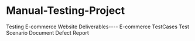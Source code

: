 # Manual-Testing-Project
Testing E-commerce Website 
Deliverables----
E-commerce TestCases
Test Scenario Document
Defect Report
